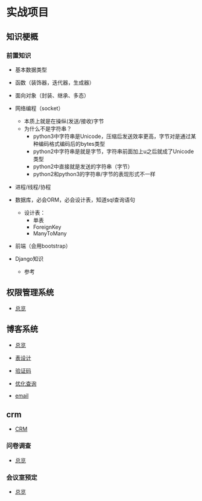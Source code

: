 # 实战项目
## 知识梗概
### 前置知识
- 基本数据类型
- 函数（装饰器，迭代器，生成器）
- 面向对象（封装、继承、多态）
- 网络编程（socket）
	- 本质上就是在操纵(发送/接收)字节
	- 为什么不是字符串？
		- python3中字符串是Unicode，压缩后发送效率更高，字节对是通过某种编码格式编码后的bytes类型
		- python2中字符串是就是字节，字符串前面加上u之后就成了Unicode类型
		- python2中直接就是发送的字符串（字节）
		- python2和python3的字符串/字节的表现形式不一样

- 进程/线程/协程

- 数据库，必会ORM，必会设计表，知道sql查询语句
	- 设计表：
		- 单表
		- ForeignKey
		- ManyToMany

- 前端（会用bootstrap）

- Django知识
	- 参考

## 权限管理系统
- [总览](ManageAuthority.md)

## 博客系统
- [总览](blog/README.md)
- [表设计](blog/表设计.md)
- [验证码](blog/验证码.md)
- [优化查询](blog/优化查询.md)

- [email](email.md)


## crm
- [CRM](CRM/README.md)

### 问卷调查
- [总览](questionnaire.md)

### 会议室预定
- [总览](order_meeting_room.md)






